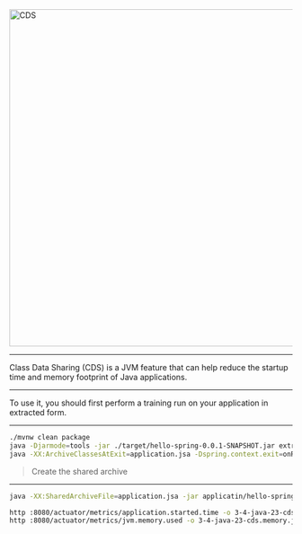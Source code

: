 <img src="images/cds.png" alt="CDS" width="600"/>

---

Class Data Sharing (CDS) is a JVM feature that can help reduce the startup time and memory footprint of Java applications.

---

To use it, you should first perform a training run on your application in extracted form.

---

```bash
./mvnw clean package
java -Djarmode=tools -jar ./target/hello-spring-0.0.1-SNAPSHOT.jar extract --destination application
java -XX:ArchiveClassesAtExit=application.jsa -Dspring.context.exit=onRefresh -jar application/hello-spring-0.0.1-SNAPSHOT.jar
```
> Create the shared archive

---

```bash
java -XX:SharedArchiveFile=application.jsa -jar applicatin/hello-spring-0.0.1-SNAPSHOT.jar

http :8080/actuator/metrics/application.started.time -o 3-4-java-23-cds.started.json
http :8080/actuator/metrics/jvm.memory.used -o 3-4-java-23-cds.memory.json
```
